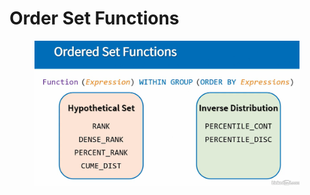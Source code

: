 # Order Set Functions

<figure><img src=".gitbook/assets/image (64).png" alt=""><figcaption></figcaption></figure>
